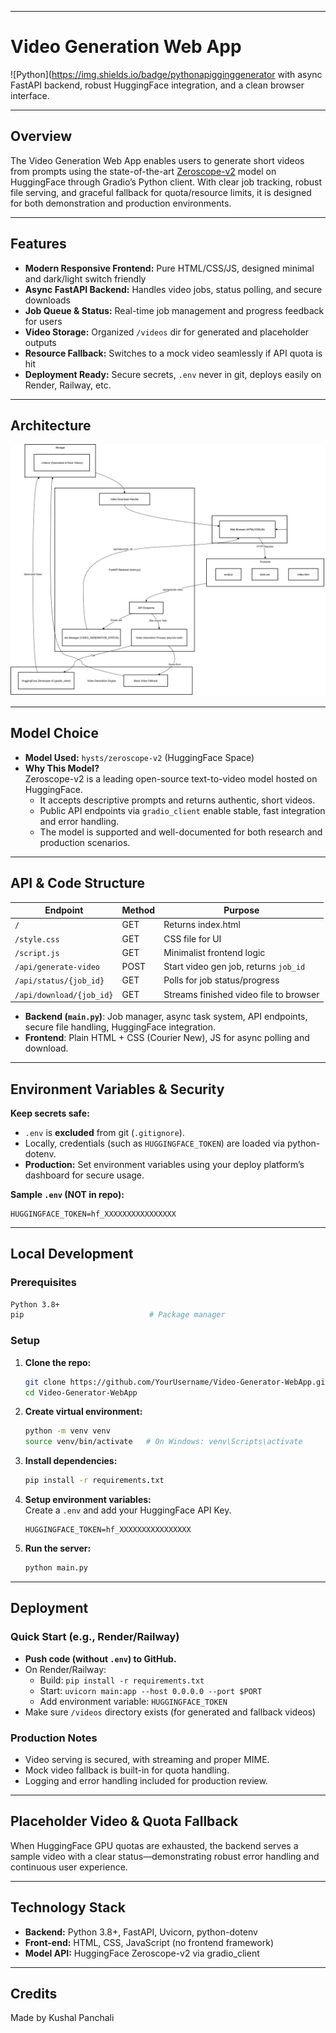 ***

# Video Generation Web App

![Python](https://img.shields.io/badge/pythonapigginggenerator with async FastAPI backend, robust HuggingFace integration, and a clean browser interface.

***

## Overview

The Video Generation Web App enables users to generate short videos from prompts using the state-of-the-art [Zeroscope-v2](https://huggingface.co/hysts/zeroscope-v2) model on HuggingFace through Gradio’s Python client. With clear job tracking, robust file serving, and graceful fallback for quota/resource limits, it is designed for both demonstration and production environments.

***

## Features

- **Modern Responsive Frontend:** Pure HTML/CSS/JS, designed minimal and dark/light switch friendly
- **Async FastAPI Backend:** Handles video jobs, status polling, and secure downloads
- **Job Queue & Status:** Real-time job management and progress feedback for users
- **Video Storage:** Organized `/videos` dir for generated and placeholder outputs
- **Resource Fallback:** Switches to a mock video seamlessly if API quota is hit
- **Deployment Ready:** Secure secrets, `.env` never in git, deploys easily on Render, Railway, etc.

***

## Architecture

![Architecture](assets/VGWA_architecture.svg)


***

## Model Choice

- **Model Used:** `hysts/zeroscope-v2` (HuggingFace Space)
- **Why This Model?**  
  Zeroscope-v2 is a leading open-source text-to-video model hosted on HuggingFace.  
  - It accepts descriptive prompts and returns authentic, short videos.
  - Public API endpoints via `gradio_client` enable stable, fast integration and error handling.
  - The model is supported and well-documented for both research and production scenarios.

***

## API & Code Structure

| Endpoint                  | Method | Purpose                                 |
|---------------------------|--------|-----------------------------------------|
| `/`                       | GET    | Returns index.html                      |
| `/style.css`              | GET    | CSS file for UI                         |
| `/script.js`              | GET    | Minimalist frontend logic               |
| `/api/generate-video`     | POST   | Start video gen job, returns `job_id`   |
| `/api/status/{job_id}`    | GET    | Polls for job status/progress           |
| `/api/download/{job_id}`  | GET    | Streams finished video file to browser  |

- **Backend (`main.py`)**: Job manager, async task system, API endpoints, secure file handling, HuggingFace integration.
- **Frontend**: Plain HTML + CSS (Courier New), JS for async polling and download.

***

## Environment Variables & Security

**Keep secrets safe:**  
- `.env` is **excluded** from git (`.gitignore`).
- Locally, credentials (such as `HUGGINGFACE_TOKEN`) are loaded via python-dotenv.
- **Production:** Set environment variables using your deploy platform’s dashboard for secure usage.

**Sample `.env` (NOT in repo):**
```
HUGGINGFACE_TOKEN=hf_XXXXXXXXXXXXXXXX
```

***

## Local Development

### Prerequisites

```bash
Python 3.8+
pip                            # Package manager
```

### Setup

1. **Clone the repo:**
    ```bash
    git clone https://github.com/YourUsername/Video-Generator-WebApp.git
    cd Video-Generator-WebApp
    ```

2. **Create virtual environment:**
    ```bash
    python -m venv venv
    source venv/bin/activate   # On Windows: venv\Scripts\activate
    ```

3. **Install dependencies:**
    ```bash
    pip install -r requirements.txt
    ```

4. **Setup environment variables:**  
   Create a `.env` and add your HuggingFace API Key.
    ```
    HUGGINGFACE_TOKEN=hf_XXXXXXXXXXXXXXXX
    ```

5. **Run the server:**
    ```bash
    python main.py
    ```

***

## Deployment

### Quick Start (e.g., Render/Railway)

- **Push code (without `.env`) to GitHub.**
- On Render/Railway:
  - Build: `pip install -r requirements.txt`
  - Start: `uvicorn main:app --host 0.0.0.0 --port $PORT`
  - Add environment variable: `HUGGINGFACE_TOKEN`
- Make sure `/videos` directory exists (for generated and fallback videos)

### Production Notes

- Video serving is secured, with streaming and proper MIME.
- Mock video fallback is built-in for quota handling.
- Logging and error handling included for production review.

***

## Placeholder Video & Quota Fallback

When HuggingFace GPU quotas are exhausted, the backend serves a sample video with a clear status—demonstrating robust error handling and continuous user experience.

***

## Technology Stack

- **Backend:** Python 3.8+, FastAPI, Uvicorn, python-dotenv
- **Front-end:** HTML, CSS, JavaScript (no frontend framework)
- **Model API:** HuggingFace Zeroscope-v2 via gradio_client

***


## Credits

Made by Kushal Panchali


